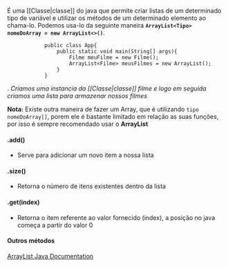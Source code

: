 É uma [[Classe|classe]] do java que permite criar listas de um determinado tipo de variável e utilizar os métodos de um determinado elemento ao chama-lo. Podemos usa-lo da seguinte maneira **`ArrayList<Tipo> nomeDoArray = new ArrayList<>()`**.
```
			public class App{
				public static void main(String[] args){
					Filme meuFilme = new Filme();
					ArrayList<Filme> meusFilmes = new ArrayList();
				}
			}
```
.                         *Criamos uma instancia da [[Classe|classe]] filme e logo em seguida criamos uma lista para armazenar nossos filmes*

**Nota:** Existe outra maneira de fazer um Array, que é utilizando `tipo nomeDoArray[]`, porem ele é bastante limitado em relação as suas funções, por isso é sempre recomendado usar o **ArrayList**

#### .add()
- Serve para adicionar um novo item a nossa lista

#### .size()
- Retorna o número de itens existentes dentro da lista

#### .get(index)
- Retorna o item referente ao valor fornecido (index), a posição no java começa a partir do valor 0

#### Outros métodos
[ArrayList Java Documentation](https://docs.oracle.com/javase/8/docs/api/java/util/ArrayList.html)